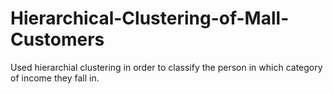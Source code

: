 # Hierarchical-Clustering-of-Mall-Customers
Used hierarchial clustering in order to classify the person in which category of income they fall in.
